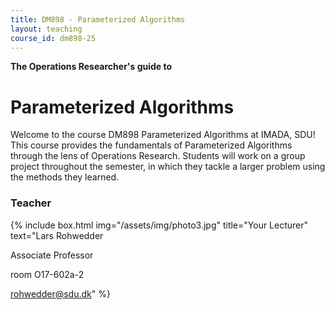 ```yaml
---
title: DM898 - Parameterized Algorithms
layout: teaching
course_id: dm898-25
---
```


**The Operations Researcher's guide to**
# Parameterized Algorithms

Welcome to the course DM898 Parameterized Algorithms at IMADA, SDU!
This course provides the fundamentals of Parameterized Algorithms through the lens of Operations Research.
Students will work on a group project throughout the semester, in which they tackle a larger problem using the methods they learned. 

### Teacher

{% include box.html img="/assets/img/photo3.jpg" title="Your Lecturer" 
text="Lars Rohwedder 

Associate Professor

room O17-602a-2

[rohwedder@sdu.dk](mailto:rohwedder@sdu.dk)" %}
